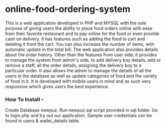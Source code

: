 # online-food-ordering-system
This is a web application developed in PHP and MYSQL with the sole purpose of giving users the ability to place food orders online with 
ease from their favorite restaurant and to pay online for the food or even provide cash on delivery.
It has features such as adding the food to cart and deleting it from the cart. You can also increase the number of items, 
with automatic update in the total bill.
The web application also provides details about the order history.
Other than the features from user side, it provides to manage the system from admin's side, to add delivery boy details, add or remove 
a staff, all the order details, assigning the delivery boy to a particular order.
It also allows the admin to manage the details of all the users in the database as well as update categories of food and the variety of 
food in it.
It is developed with mobile users in mind and as such very responsive which gives users the best experience.

### How To Install -
Create Database newpuz.
Run newpuz.sql script provided in sql folder.
Go to login.php and try out our application. Sample user credentials can be found in users & wallet_details table.
